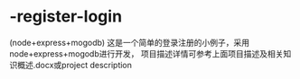 # -register-login
(node+express+mogodb)
这是一个简单的登录注册的小例子，采用node+express+mogodb进行开发，
项目描述详情可参考上面项目描述及相关知识概述.docx或project description
